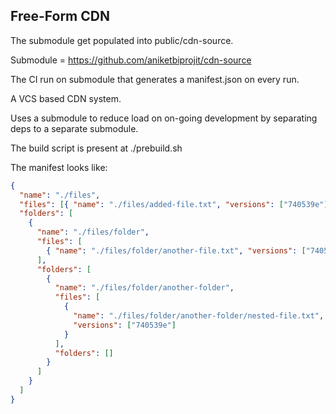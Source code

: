 ## Free-Form CDN

The submodule get populated into public/cdn-source.

Submodule = https://github.com/aniketbiprojit/cdn-source

The CI run on submodule that generates a manifest.json on every run.

A VCS based CDN system.

Uses a submodule to reduce load on on-going development by separating deps to a separate submodule.

The build script is present at ./prebuild.sh

The manifest looks like:

```json
{
  "name": "./files",
  "files": [{ "name": "./files/added-file.txt", "versions": ["740539e"] }],
  "folders": [
    {
      "name": "./files/folder",
      "files": [
        { "name": "./files/folder/another-file.txt", "versions": ["740539e"] }
      ],
      "folders": [
        {
          "name": "./files/folder/another-folder",
          "files": [
            {
              "name": "./files/folder/another-folder/nested-file.txt",
              "versions": ["740539e"]
            }
          ],
          "folders": []
        }
      ]
    }
  ]
}
```
